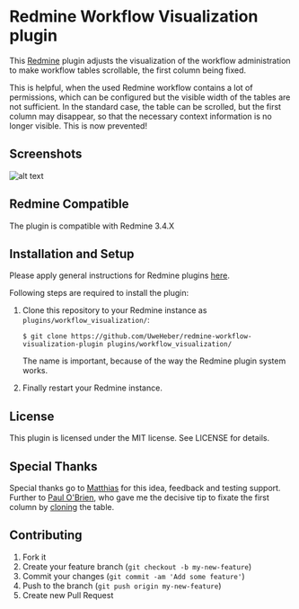 # Redmine Workflow Visualization plugin
This [Redmine](http://redmine.org/) plugin adjusts the visualization of the workflow administration to make workflow tables scrollable, the first column being fixed. 

This is helpful, when the used Redmine workflow contains a lot of permissions, which can be configured but the visible width of the tables are not sufficient. In the standard case, the table can be scrolled, but the first column may disappear, so that the necessary context information is no longer visible. This is now prevented! 

## Screenshots
![alt text][screenshot]

## Redmine Compatible
The plugin is compatible with Redmine 3.4.X 


## Installation and Setup
Please apply general instructions for Redmine plugins [here](http://www.redmine.org/wiki/redmine/Plugins).

Following steps are required to install the plugin:
1.  Clone this repository to your Redmine instance as `plugins/workflow_visualization/`:

    `$ git clone https://github.com/UweHeber/redmine-workflow-visualization-plugin plugins/workflow_visualization/`
    
    The name is important, because of the way the Redmine plugin system works.
 2. Finally restart your Redmine instance.
 
## License 
 This plugin is licensed under the MIT license. See LICENSE for details.

## Special Thanks
Special thanks go to [Matthias](http://petermann-it.de) for this idea, feedback and testing support. Further to [Paul O'Brien](https://codepen.io/paulobrien/),  who gave me the decisive tip to fixate the first column by [cloning](https://codepen.io/paulobrien/pen/gWoVzN) the table.

## Contributing
1. Fork it
2. Create your feature branch (`git checkout -b my-new-feature`)
3. Commit your changes (`git commit -am 'Add some feature'`)
4. Push to the branch (`git push origin my-new-feature`)
5. Create new Pull Request

[screenshot]: http://heber.it/images/github/redmine-workflow-visualization.gif "Screen shot - Redmine Workflow visualization plugin"